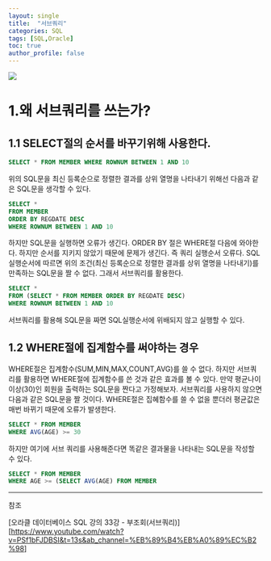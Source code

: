 ```yaml
---
layout: single
title:  "서브쿼리"
categories: SQL
tags: [SQL,Oracle]
toc: true
author_profile: false
---
```

<img src= "https://dsm04pap002files.storage.live.com/y4mSRNEosscF4577_qrTQJpfaoEEFVA6cl9S85Ov7Rm0raK2_dnQz03iaBW26sGoaV7ovJm9NiTEjIbjo7dbisB9dDxiCZ4kzmkylefC-O6n0yH7LodSHm7Nn3-oFEpH3XAOHQ1RaRDtQfle1uTy77ywBrd77RUR6vcRvcJd3ZTL4saHZuSCJjbZOKnvLw7Gmgb?width=512&height=280&cropmode=none">

# 1.왜 서브쿼리를 쓰는가?
## 1.1 SELECT절의 순서를 바꾸기위해 사용한다.
```sql
SELECT * FROM MEMBER WHERE ROWNUM BETWEEN 1 AND 10
```

위의 SQL문을 최신 등록순으로 정렬한 결과를 상위 열명을 나타내기 위해선 다음과 같은 SQL문을 생각할 수 있다.

```sql
SELECT * 
FROM MEMBER
ORDER BY REGDATE DESC
WHERE ROWNUM BETWEEN 1 AND 10
```

하지만 SQL문을 실행하면 오류가 생긴다. ORDER BY 절은 WHERE절 다음에 와야한다. 하지만 순서를 지키지 않았기 때문에 문제가 생긴다. 즉 쿼리 실행순서 오류다. SQL 실행순서에 따르면 위의 조건(최신 등록순으로 정렬한 결과를 상위 열명을 나타내기)를 만족하는 SQL문을 짤 수 없다. 그래서 서브쿼리를 활용한다.

```sql
SELECT * 
FROM (SELECT * FROM MEMBER ORDER BY REGDATE DESC)
WHERE ROWNUM BETWEEN 1 AND 10
```
서브쿼리를 활용해 SQL문을 짜면 SQL실행순서에 위배되지 않고 실행할 수 있다.

## 1.2 WHERE절에 집계함수를 써야하는 경우

WHERE절은 집계함수(SUM,MIN,MAX,COUNT,AVG)를 쓸 수 없다. 하지만 서브쿼리를 활용하면 WHERE절에 집계함수를 쓴 것과 같은 효과를 볼 수 있다. 만약 평균나이 이상(30)인 회원을 출력하는 SQL문을 짠다고 가정해보자. 서브쿼리를 사용하지 않으면 다음과 같은 SQL문을 짤 것이다. WHERE절은 집혜함수를 쓸 수 없을 뿐더러 평균값은 매번 바뀌기 때문에 오류가 발생한다.

```sql
SELECT * FROM MEMBER
WHERE AVG(AGE) >= 30
```

하지만 여기에 서브 쿼리를 사용해준다면 똑같은 결과물을 나타내는 SQL문을 작성할 수 있다.

```sql
SELECT * FROM MEMBER
WHERE AGE >= (SELECT AVG(AGE) FROM MEMBER
```

---
참조

[오라클 데이터베이스 SQL 강의 33강 - 부조회(서브쿼리)][https://www.youtube.com/watch?v=PSf1bFJDBSI&t=13s&ab_channel=%EB%89%B4%EB%A0%89%EC%B2%98]

